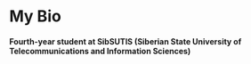 <h1>My Bio</h1>

<h4>Fourth-year student at SibSUTIS (Siberian State University of Telecommunications and Information Sciences)</h4>
